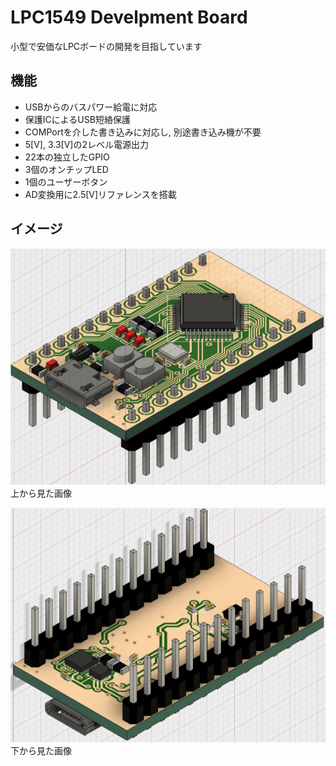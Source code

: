 # LPC1549 Develpment Board  

小型で安価なLPCボードの開発を目指しています  

## 機能
* USBからのバスパワー給電に対応
* 保護ICによるUSB短絡保護
* COMPortを介した書き込みに対応し, 別途書き込み機が不要 
* 5[V], 3.3[V]の2レベル電源出力 
* 22本の独立したGPIO
* 3個のオンチップLED
* 1個のユーザーボタン
* AD変換用に2.5[V]リファレンスを搭載

## イメージ
![top_view](./img/top.png "top_view")  
上から見た画像  
  
![bottom_view](./img/bottom.png "bottom_view")  
下から見た画像